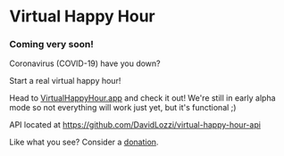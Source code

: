 # Virtual Happy Hour

### Coming very soon!

Coronavirus (COVID-19) have you down?

Start a real virtual happy hour!

Head to [VirtualHappyHour.app](https://virtualhappyhour.app) and check it out! We're still in early alpha mode so not everything will work just yet, but it's functional ;)

API located at https://github.com/DavidLozzi/virtual-happy-hour-api

Like what you see? Consider a [donation](https://paypal.me/davidlozzi).
